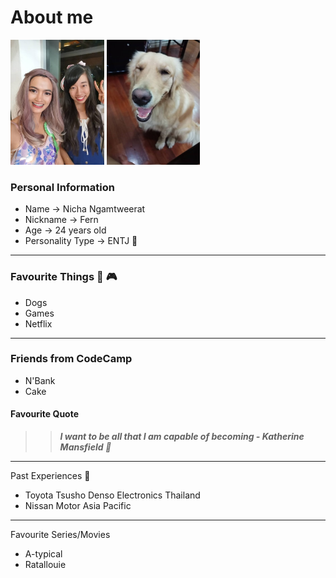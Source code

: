 
# About me
[<img src="me2.jpg" height="200px"/>]()
[<img src="dog.jpg" height="200px"/>]()


### Personal Information
* Name -> Nicha Ngamtweerat
* Nickname -> Fern
* Age -> 24 years old
* Personality Type -> ENTJ :chicken:
---
### Favourite Things :dog: :video_game:
* Dogs 
* Games 
* Netflix 
---
### Friends from CodeCamp
* N'Bank
* Cake

#### Favourite Quote
>> __*I want to be all that I am capable of becoming - Katherine Mansfield :gift_heart:*__
---
Past Experiences :car:
* Toyota Tsusho Denso Electronics Thailand 
* Nissan Motor Asia Pacific 
---
Favourite Series/Movies
* A-typical
* Ratallouie 
